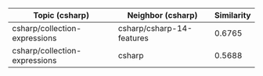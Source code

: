 | Topic (csharp) | Neighbor (csharp) | Similarity |
|-------------|-------------------|------------|
| csharp/collection-expressions | csharp/csharp-14-features | 0.6765 |
| csharp/collection-expressions | csharp | 0.5688 |

